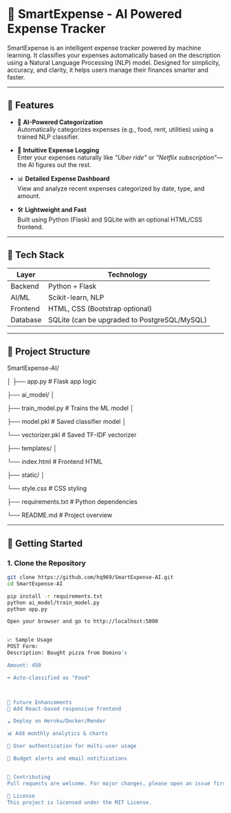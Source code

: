 # 💸 SmartExpense - AI Powered Expense Tracker

SmartExpense is an intelligent expense tracker powered by machine learning. It classifies your expenses automatically based on the description using a Natural Language Processing (NLP) model. Designed for simplicity, accuracy, and clarity, it helps users manage their finances smarter and faster.

---

## 🚀 Features

- 🧠 **AI-Powered Categorization**  
  Automatically categorizes expenses (e.g., food, rent, utilities) using a trained NLP classifier.

- 📝 **Intuitive Expense Logging**  
  Enter your expenses naturally like *"Uber ride"* or *"Netflix subscription"*—the AI figures out the rest.

- 📊 **Detailed Expense Dashboard**  
  View and analyze recent expenses categorized by date, type, and amount.

- 🛠️ **Lightweight and Fast**  
  Built using Python (Flask) and SQLite with an optional HTML/CSS frontend.

---

## 🧠 Tech Stack

| Layer       | Technology         |
|-------------|--------------------|
| Backend     | Python + Flask     |
| AI/ML       | Scikit-learn, NLP  |
| Frontend    | HTML, CSS (Bootstrap optional) |
| Database    | SQLite (can be upgraded to PostgreSQL/MySQL) |

---

## 📂 Project Structure

SmartExpense-AI/ 

│ ├── app.py # Flask app logic 

├── ai_model/ │ 

├── train_model.py # Trains the ML model │ 

├── model.pkl # Saved classifier model │ 

└── vectorizer.pkl # Saved TF-IDF vectorizer 

├── templates/ │ 

└── index.html # Frontend HTML 

├── static/ │ 

└── style.css # CSS styling 

├── requirements.txt # Python dependencies 

└── README.md # Project overview




---

## 🧪 Getting Started

### 1. Clone the Repository
```bash
git clone https://github.com/hq969/SmartExpense-AI.git
cd SmartExpense-AI

pip install -r requirements.txt
python ai_model/train_model.py
python app.py

Open your browser and go to http://localhost:5000


📈 Sample Usage
POST Form:
Description: Bought pizza from Domino's

Amount: 450

➡️ Auto-classified as "Food"



🔐 Future Enhancements
📱 Add React-based responsive frontend

☁️ Deploy on Heroku/Docker/Render

📊 Add monthly analytics & charts

👥 User authentication for multi-user usage

🔔 Budget alerts and email notifications


🤝 Contributing
Pull requests are welcome. For major changes, please open an issue first to discuss your ideas.

📃 License
This project is licensed under the MIT License.





